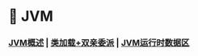 # 🚥 JVM

### [JVM概述](/Java/6.JVM/JVM概述)	|	[类加载+双亲委派](/Java/6.JVM/类加载和双亲委派)	|	[JVM运行时数据区](/Java/6.JVM/JVM运行时数据区)



